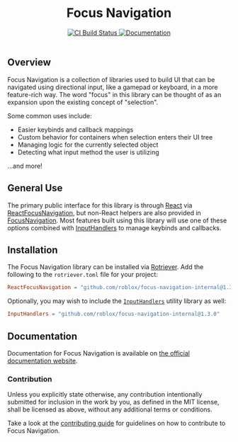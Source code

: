 <h1 align="center">Focus Navigation</h1>
<div align="center">
 <a href="https://github.com/Roblox/focus-navigation-internal-internal/actions/workflows/ci.yml">
  <img src="https://github.com/Roblox/focus-navigation-internal/actions/workflows/ci.yml/badge.svg" alt="CI Build Status" />
 </a>
 <!-- <a href="https://coveralls.io/github/Roblox/focus-navigation-internal?branch=main">
		<img src="https://coveralls.io/repos/github/Roblox/focus-navigation-internal/badge.svg?branch=main" alt="Coveralls Coverage" />
	</a> -->
 <a href="https://roblox.github.io/focus-navigation-internal">
  <img src="https://img.shields.io/badge/docs-website-green.svg" alt="Documentation" />
 </a>
</div>
<div>&nbsp;</div>

## Overview

Focus Navigation is a collection of libraries used to build UI that can be navigated using directional input, like a gamepad or keyboard, in a more feature-rich way. The word "focus" in this library can be thought of as an expansion upon the existing concept of "selection".

Some common uses include:

* Easier keybinds and callback mappings
* Custom behavior for containers when selection enters their UI tree
* Managing logic for the currently selected object
* Detecting what input method the user is utilizing

...and more!

## General Use

The primary public interface for this library is through [React](https://github.com/Roblox/react-lua) via [ReactFocusNavigation](https://roblox.github.io/focus-navigation-internal/api-reference/react-focus-navigation), but non-React helpers are also provided in [FocusNavigation](https://roblox.github.io/focus-navigation-internal/api-reference/focus-navigation). Most features built using this library will use one of these options combined with [InputHandlers](https://roblox.github.io/focus-navigation-internal/api-reference/input-handlers) to manage keybinds and callbacks.

## Installation

The Focus Navigation library can be installed via [Rotriever](https://github.com/roblox/rotriever). Add the following to the `rotriever.toml` file for your project:

```toml
ReactFocusNavigation = "github.com/roblox/focus-navigation-internal@1.3.0"
```

Optionally, you may wish to include the [`InputHandlers`](https://roblox.github.io/focus-navigation-internal/api-reference/input-handlers) utility library as well:

```toml
InputHandlers = "github.com/roblox/focus-navigation-internal@1.3.0"
```

## Documentation

Documentation for Focus Navigation is available on [the official documentation website](https://roblox.github.io/focus-navigation-internal).

### Contribution

Unless you explicitly state otherwise, any contribution intentionally submitted for inclusion in the work by you, as defined in the MIT license, shall be licensed as above, without any additional terms or conditions.

Take a look at the [contributing guide](CONTRIBUTING) for guidelines on how to contribute to Focus Navigation.
